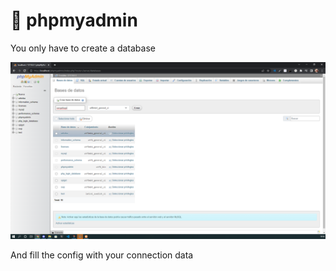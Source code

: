 # 🔰 phpmyadmin

You only have to create a database

![](<../../.gitbook/assets/image (6).png>)

And fill the config with your connection data
